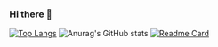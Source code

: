 ### Hi there 👋
[![Top Langs](https://github-readme-stats.vercel.app/api/top-langs/?username=ismailkrc57&layout=compact)](https://github.com/ismailkrc57/github-readme-stats)
![Anurag's GitHub stats](https://github-readme-stats.vercel.app/api?username=ismailkrc57&show_icons=true)
[![Readme Card](https://github-readme-stats.vercel.app/api/pin/?username=anuraghazra&repo=github-readme-stats)](https://github.com/anuraghazra/github-readme-stats)
